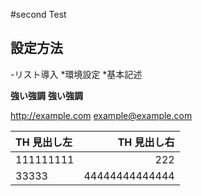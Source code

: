 #second Test

## 設定方法

-リスト導入
*環境設定
*基本記述

**強い強調**
__強い強調__

<http://example.com>
<example@example.com>

[linkref]: http://yahoo.co.jp "Yahoo"

|  TH 見出し左|   TH 見出し右|
| :---- | ----: |
|  111111111   | 222  |
|  33333   |   44444444444444  |